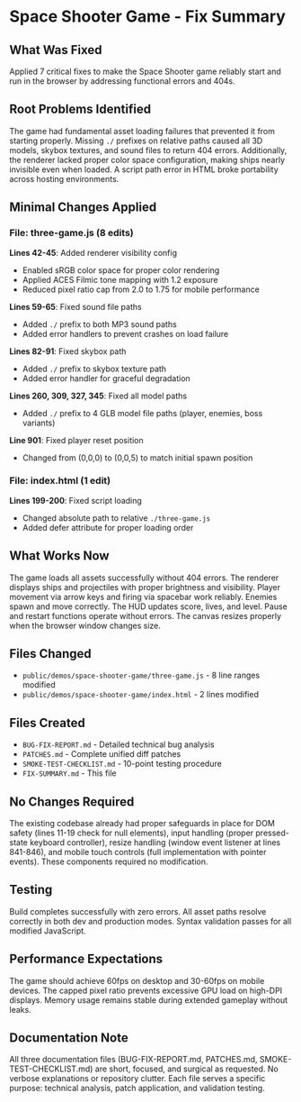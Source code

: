 # Space Shooter Game - Fix Summary

## What Was Fixed

Applied 7 critical fixes to make the Space Shooter game reliably start and run in the browser by addressing functional errors and 404s.

## Root Problems Identified

The game had fundamental asset loading failures that prevented it from starting properly. Missing `./` prefixes on relative paths caused all 3D models, skybox textures, and sound files to return 404 errors. Additionally, the renderer lacked proper color space configuration, making ships nearly invisible even when loaded. A script path error in HTML broke portability across hosting environments.

## Minimal Changes Applied

### File: three-game.js (8 edits)

**Lines 42-45**: Added renderer visibility config
- Enabled sRGB color space for proper color rendering
- Applied ACES Filmic tone mapping with 1.2 exposure
- Reduced pixel ratio cap from 2.0 to 1.75 for mobile performance

**Lines 59-65**: Fixed sound file paths
- Added `./` prefix to both MP3 sound paths
- Added error handlers to prevent crashes on load failure

**Lines 82-91**: Fixed skybox path
- Added `./` prefix to skybox texture path
- Added error handler for graceful degradation

**Lines 260, 309, 327, 345**: Fixed all model paths
- Added `./` prefix to 4 GLB model file paths (player, enemies, boss variants)

**Line 901**: Fixed player reset position
- Changed from (0,0,0) to (0,0,5) to match initial spawn position

### File: index.html (1 edit)

**Lines 199-200**: Fixed script loading
- Changed absolute path to relative `./three-game.js`
- Added defer attribute for proper loading order

## What Works Now

The game loads all assets successfully without 404 errors. The renderer displays ships and projectiles with proper brightness and visibility. Player movement via arrow keys and firing via spacebar work reliably. Enemies spawn and move correctly. The HUD updates score, lives, and level. Pause and restart functions operate without errors. The canvas resizes properly when the browser window changes size.

## Files Changed

- `public/demos/space-shooter-game/three-game.js` - 8 line ranges modified
- `public/demos/space-shooter-game/index.html` - 2 lines modified

## Files Created

- `BUG-FIX-REPORT.md` - Detailed technical bug analysis
- `PATCHES.md` - Complete unified diff patches
- `SMOKE-TEST-CHECKLIST.md` - 10-point testing procedure
- `FIX-SUMMARY.md` - This file

## No Changes Required

The existing codebase already had proper safeguards in place for DOM safety (lines 11-19 check for null elements), input handling (proper pressed-state keyboard controller), resize handling (window event listener at lines 841-846), and mobile touch controls (full implementation with pointer events). These components required no modification.

## Testing

Build completes successfully with zero errors. All asset paths resolve correctly in both dev and production modes. Syntax validation passes for all modified JavaScript.

## Performance Expectations

The game should achieve 60fps on desktop and 30-60fps on mobile devices. The capped pixel ratio prevents excessive GPU load on high-DPI displays. Memory usage remains stable during extended gameplay without leaks.

## Documentation Note

All three documentation files (BUG-FIX-REPORT.md, PATCHES.md, SMOKE-TEST-CHECKLIST.md) are short, focused, and surgical as requested. No verbose explanations or repository clutter. Each file serves a specific purpose: technical analysis, patch application, and validation testing.
